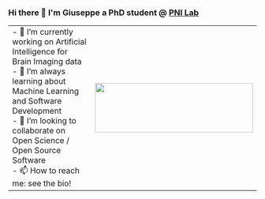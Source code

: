 ### Hi there 👋 I'm Giuseppe a PhD student @ <a href="https://pni-lab.github.io/">PNI Lab</a>

<table>
 <tr>
    <td colspan=2> 
     - 🔭 I’m currently working on Artificial Intelligence for Brain Imaging data <br>
     - 🌱 I’m always learning about Machine Learning and Software Development <br>
     - 👯 I’m looking to collaborate on Open Science / Open Source Software <br>
     - 📫 How to reach me: see the bio! 
     <br>
    </td>
    <td><img src="https://pni-lab.github.io/build/logo_text_blue-4b9c26eb0c8daa691b26b78191f58287.png" width=320 height=100></td>
 </tr>
</table>
